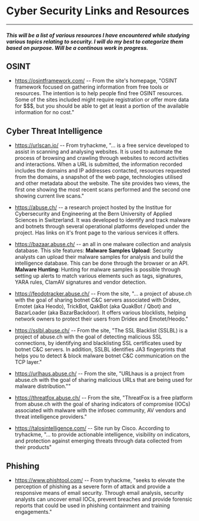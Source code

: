 # Cyber Security Links and Resources
---
#### *This will be a list of various resources I have encountered while studying various topics relating to security. I will do my best to categorize them based on purpose. Will be a continous work in progress.*

## OSINT
- https://osintframework.com/
-- From the site's homepage, "OSINT framework focused on gathering information from free tools or resources. The intention is to help people find free OSINT resources. Some of the sites included might require registration or offer more data for $$$, but you should be able to get at least a portion of the available information for no cost."

## Cyber Threat Intelligence
- https://urlscan.io/
-- From tryhackme, "... is a free service developed to assist in scanning and analysing websites. It is used to automate the process of browsing and crawling through websites to record activities and interactions. When a URL is submitted, the information recorded includes the domains and IP addresses contacted, resources requested from the domains, a snapshot of the web page, technologies utilised and other metadata about the website. The site provides two views, the first one showing the most recent scans performed and the second one showing current live scans."

- https://abuse.ch/
--  a research project hosted by the Institue for Cybersecurity and Engineering at the Bern University of Applied Sciences in Switzerland. It was developed to identify and track malware and botnets through several operational platforms developed under the project. Has links on it's front page to the various services it offers.

- https://bazaar.abuse.ch/
-- an all in one malware collection and analysis database. This site features:
**Malware Samples Upload**: Security analysts can upload their malware samples for analysis and build the intelligence database. This can be done through the browser or an API. 
**Malware Hunting**: Hunting for malware samples is possible through setting up alerts to match various elements such as tags, signatures, YARA rules, ClamAV signatures and vendor detection.

- https://feodotracker.abuse.ch/
-- From the site, "... a project of abuse.ch with the goal of sharing botnet C&C servers associated with Dridex, Emotet (aka Heodo), TrickBot, QakBot (aka QuakBot / Qbot) and BazarLoader (aka BazarBackdoor). It offers various blocklists, helping network owners to protect their users from Dridex and Emotet/Heodo."

- https://sslbl.abuse.ch/
-- From the site, "The SSL Blacklist (SSLBL) is a project of abuse.ch with the goal of detecting malicious SSL connections, by identifying and blacklisting SSL certificates used by botnet C&C servers. In addition, SSLBL identifies JA3 fingerprints that helps you to detect & block malware botnet C&C communication on the TCP layer."

- https://urlhaus.abuse.ch/
-- From the site, "URLhaus is a project from abuse.ch with the goal of sharing malicious URLs that are being used for malware distribution.""

- https://threatfox.abuse.ch/
-- From the site, "ThreatFox is a free platform from abuse.ch with the goal of sharing indicators of compromise (IOCs) associated with malware with the infosec community, AV vendors and threat intelligence providers."

- https://talosintelligence.com/
-- Site run by Cisco. According to tryhackme, "... to provide actionable intelligence, visibility on indicators, and protection against emerging threats through data collected from their products"

## Phishing
- https://www.phishtool.com/
-- From tryhackme, "seeks to elevate the perception of phishing as a severe form of attack and provide a responsive means of email security. Through email analysis, security analysts can uncover email IOCs, prevent breaches and provide forensic reports that could be used in phishing containment and training engagements."